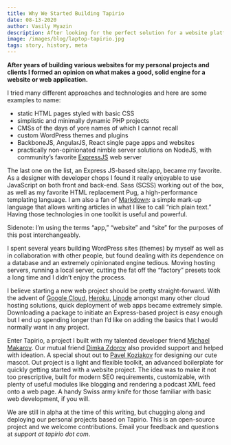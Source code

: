 ```yaml
---
title: Why We Started Building Tapirio
date: 08-13-2020
author: Vasily Myazin
description: After looking for the perfect solution for a website platform we ended up building our own.
image: /images/blog/laptop-tapirio.jpg
tags: story, history, meta
---
```

**After years of building various websites for my personal projects and clients I formed an opinion on what makes a good, solid engine for a website or web application.**

I tried many different approaches and technologies and here are some examples to name:

- static HTML pages styled with basic CSS
- simplistic and minimally dynamic PHP projects
- CMSs of the days of yore names of which I cannot recall
- custom WordPress themes and plugins
- BackboneJS, AngularJS, React single page apps and websites
- practically non-opinionated nimble server solutions on NodeJS, with community’s favorite [ExpressJS](https://expressjs.com) web server

The last one on the list, an Express JS-based site/app, became my favorite. As a designer with developer chops I found it really enjoyable to use JavaScript on both front and back-end. Sass (SCSS) working out of the box, as well as my favorite HTML replacement Pug, a high-performance templating language. I am also a fan of [Markdown](/blog/markdown-basics): a simple mark-up language that allows writing articles in what I like to call “rich plain text.” Having those technologies in one toolkit is useful and powerful.

Sidenote: I’m using the terms “app,” “website” and “site” for the purposes of this post interchangeably.

I spent several years building WordPress sites (themes) by myself as well as in collaboration with other people, but found dealing with its dependence on a database and an extremely opinionated engine tedious. Moving hosting servers, running a local server, cutting the fat off the “factory” presets took a long time and I didn’t enjoy the process.

I believe starting a new web project should be pretty straight-forward. With the advent of [Google Cloud](https://cloud.google.com), [Heroku](https://www.heroku.com), [Linode](https://www.linode.com) amongst many other cloud hosting solutions, quick deployment of web apps became extremely simple. Downloading a package to initiate an Express-based project is easy enough but I end up spending longer than I’d like on adding the basics that I would normally want in any project.

Enter Tapirio, a project I built with my talented developer friend [Michael Makarov](https://www.makarovcomedy.com). Our mutual friend [Dimka Zdorov](https://www.dimka.com) also provided support and helped with ideation. A special shout out to [Pavel Koziakov](https://www.ecom.koziakov.com) for designing our cute mascot. Out project is a light and flexible toolkit, an advanced boilerplate for quickly getting started with a website project. The idea was to make it not too prescriptive, built for modern SEO requirements, customizable, with plenty of useful modules like blogging and rendering a podcast XML feed onto a web page. A handy Swiss army knife for those familiar with basic web development, if you will.

We are still in alpha at the time of this writing, but chugging along and deploying our personal projects based on Tapirio. This is an open-source project and we welcome contributions. Email your feedback and questions at *support at tapirio dot com*.
